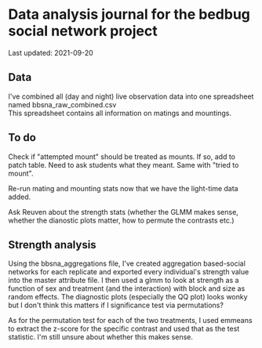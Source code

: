 # Data analysis journal for the bedbug social network project
Last updated: 2021-09-20

## Data
I've combined all (day and night) live observation data into one spreadsheet named bbsna_raw_combined.csv  
This spreadsheet contains all information on matings and mountings. 


## To do
Check if "attempted mount" should be treated as mounts. If so, add to patch table. Need to ask students what they meant. Same with "tried to mount". 

Re-run mating and mounting stats now that we have the light-time data added. 

Ask Reuven about the strength stats (whether the GLMM makes sense, whether the dianostic plots matter, how to permute the contrasts etc.)


## Strength analysis
Using the bbsna_aggregations file, I've created aggregation based-social networks for each replicate and exported every individual's strength value into the master attribute file. 
I then used a glmm to look at strength as a function of sex and treatment (and the interaction) with block and size as random effects. The diagnostic plots (especially the QQ plot) looks wonky but I don't think this matters if I significance test via permutations? 

As for the permutation test for each of the two treatments, I used emmeans to extract the z-score for the specific contrast and used that as the test statistic. 
I'm still unsure about whether this makes sense. 



